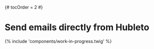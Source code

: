 {# tocOrder = 2 #}

# Send emails directly from Hubleto

{% include 'components/work-in-progress.twig' %}